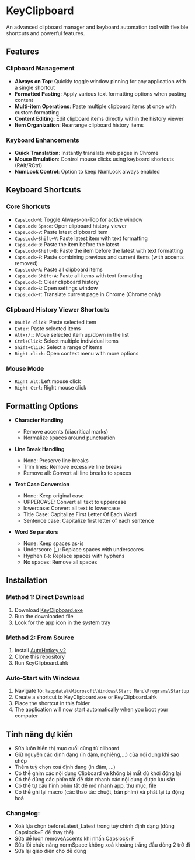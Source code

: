 # KeyClipboard

An advanced clipboard manager and keyboard automation tool with flexible shortcuts and powerful features.

## Features

### Clipboard Management
- **Always on Top**: Quickly toggle window pinning for any application with a single shortcut
- **Formatted Pasting**: Apply various text formatting options when pasting content
- **Multi-item Operations**: Paste multiple clipboard items at once with custom formatting
- **Content Editing**: Edit clipboard items directly within the history viewer
- **Item Organization**: Rearrange clipboard history items 

### Keyboard Enhancements
- **Quick Translation**: Instantly translate web pages in Chrome
- **Mouse Emulation**: Control mouse clicks using keyboard shortcuts (RAlt/RCtrl)
- **NumLock Control**: Option to keep NumLock always enabled

## Keyboard Shortcuts

### Core Shortcuts
- `CapsLock+W`: Toggle Always-on-Top for active window
- `CapsLock+Space`: Open clipboard history viewer
- `CapsLock+V`: Paste latest clipboard item
- `CapsLock+Shift+V`: Paste latest item with text formatting
- `CapsLock+B`: Paste the item before the latest
- `CapsLock+Shift+B`: Paste the item before the latest with text formatting
- `CapsLock+F`: Paste combining previous and current items (with accents removed)
- `CapsLock+A`: Paste all clipboard items
- `CapsLock+Shift+A`: Paste all items with text formatting
- `CapsLock+C`: Clear clipboard history
- `CapsLock+S`: Open settings window
- `CapsLock+T`: Translate current page in Chrome (Chrome only)

### Clipboard History Viewer Shortcuts
- `Double-click`: Paste selected item
- `Enter`: Paste selected items
- `Alt+↑/↓`: Move selected item up/down in the list
- `Ctrl+Click`: Select multiple individual items
- `Shift+Click`: Select a range of items
- `Right-click`: Open context menu with more options

### Mouse Mode
- `Right Alt`: Left mouse click
- `Right Ctrl`: Right mouse click

## Formatting Options

- **Character Handling**
  - Remove accents (diacritical marks)
  - Normalize spaces around punctuation

- **Line Break Handling**
  - None: Preserve line breaks
  - Trim lines: Remove excessive line breaks
  - Remove all: Convert all line breaks to spaces

- **Text Case Conversion**
  - None: Keep original case
  - UPPERCASE: Convert all text to uppercase
  - lowercase: Convert all text to lowercase
  - Title Case: Capitalize First Letter Of Each Word
  - Sentence case: Capitalize first letter of each sentence

- **Word Se parators**
  - None: Keep spaces as-is
  - Underscore (_): Replace spaces with underscores
  - Hyphen (-): Replace spaces with hyphens
  - No spaces: Remove all spaces

## Installation

### Method 1: Direct Download
1. Download [KeyClipboard.exe](https://github.com/nvbangg/KeyClipboard/releases/latest)
2. Run the downloaded file
3. Look for the app icon in the system tray

### Method 2: From Source
1. Install [AutoHotkey v2](https://www.autohotkey.com)
2. Clone this repository
3. Run KeyClipboard.ahk

### Auto-Start with Windows
1. Navigate to: `%appdata%\Microsoft\Windows\Start Menu\Programs\Startup`
2. Create a shortcut to KeyClipboard.exe or KeyClipboard.ahk
3. Place the shortcut in this folder
4. The application will now start automatically when you boot your computer

## Tính năng dự kiến

- Sửa luôn hiển thị mục cuối cùng từ cliboard
- Giữ nguyên các định dạng (in đậm, nghiêng,...) của nội dung khi sao chép
- Thêm tuỳ chọn xoá định dạng (in đậm, ...)
- Có thể ghim các nội dung Clipboard và không bị mất dù khởi động lại
- Có thể dùng các phím tắt để dán nhanh các nội dung được lưu sẵn
- Có thể tự cấu hình phím tắt để mở nhanh app, thư mục, file
- Có thể ghi lại macro (các thao tác chuột, bàn phím) và phát lại tự động hoá

### Changelog: 
- Xoá lựa chọn beforeLatest_Latest trong tuỳ chỉnh định dạng (dùng Capslock+F để thay thế)
- Sửa để luôn removeAccents khi nhấn Capslock+F
- Sửa lỗi chức năng normSpace không xoá khoảng trắng đầu dòng 2 trở đi
- Sửa lại giao diện cho dễ dùng